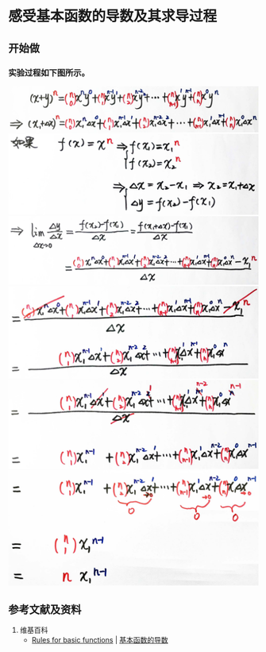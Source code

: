 # 感受基本函数的导数及其求导过程

## 开始做

### 实验过程如下图所示。

![](/images/微分/导数的计算方法和运算法则/感受基本函数的导数及其求导过程/1a1.jpg)
![](/images/微分/导数的计算方法和运算法则/感受基本函数的导数及其求导过程/1a2.jpg)
![](/images/微分/导数的计算方法和运算法则/感受基本函数的导数及其求导过程/1a3.jpg)
![](/images/微分/导数的计算方法和运算法则/感受基本函数的导数及其求导过程/1a4.jpg)
![](/images/微分/导数的计算方法和运算法则/感受基本函数的导数及其求导过程/1a5.jpg)
![](/images/微分/导数的计算方法和运算法则/感受基本函数的导数及其求导过程/1a6.jpg)

## 参考文献及资料

1. 维基百科
	- [Rules for basic functions](https://en.wikipedia.org/wiki/Derivative#Rules_for_basic_functions) | [基本函数的导数](https://zh.wikipedia.org/wiki/%E5%AF%BC%E6%95%B0#%E5%9F%BA%E6%9C%AC%E5%87%BD%E6%95%B0%E7%9A%84%E5%AF%BC%E6%95%B0) 


